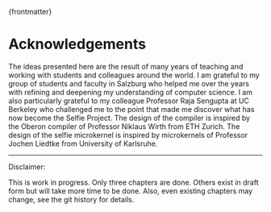 {frontmatter}

# Acknowledgements

The ideas presented here are the result of many years of teaching and working with students and colleagues around the world. I am grateful to my group of students and faculty in Salzburg who helped me over the years with refining and deepening my understanding of computer science. I am also particularly grateful to my colleague Professor Raja Sengupta at UC Berkeley who challenged me to the point that made me discover what has now become the Selfie Project. The design of the compiler is inspired by the Oberon compiler of Professor Niklaus Wirth from ETH Zurich. The design of the selfie microkernel is inspired by microkernels of Professor Jochen Liedtke from University of Karlsruhe.

---

Disclaimer:

This is work in progress. Only three chapters are done. Others exist in draft form but will take more time to be done. Also, even existing chapters may change, see the git history for details.